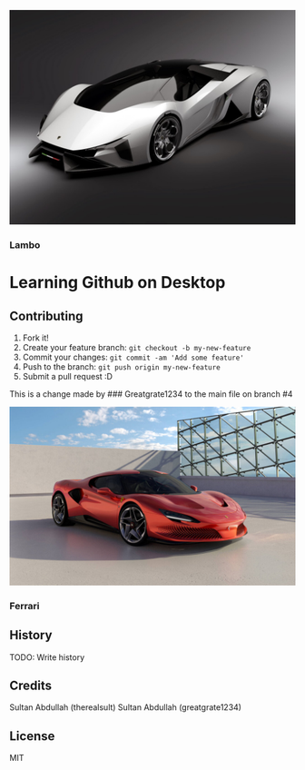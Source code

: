 ![Hello](Banner_img.jpg "Car img")
### Lambo 
# Learning Github on Desktop


## Contributing

1. Fork it!
2. Create your feature branch: `git checkout -b my-new-feature`
3. Commit your changes: `git commit -am 'Add some feature'`
4. Push to the branch: `git push origin my-new-feature`
5. Submit a pull request :D

This is a change made by ### Greatgrate1234 to the main file on branch #4


![Hello](Ferrari_banner.jpg "Car img")

### Ferrari

## History

TODO: Write history

## Credits

Sultan Abdullah (therealsult)
Sultan Abdullah (greatgrate1234)



## License
MIT
